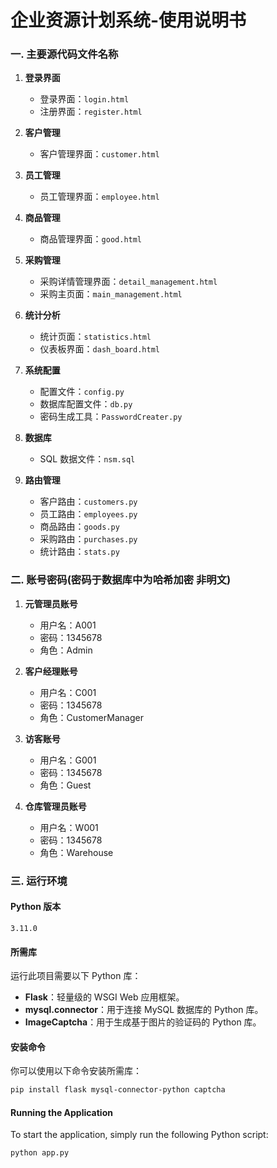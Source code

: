 # 企业资源计划系统-使用说明书

### 一. 主要源代码文件名称

1. **登录界面**
   - 登录界面：`login.html`
   - 注册界面：`register.html`

2. **客户管理**
   - 客户管理界面：`customer.html`

3. **员工管理**
   - 员工管理界面：`employee.html`

4. **商品管理**
   - 商品管理界面：`good.html`

5. **采购管理**
   - 采购详情管理界面：`detail_management.html`
   - 采购主页面：`main_management.html`

6. **统计分析**
   - 统计页面：`statistics.html`
   - 仪表板界面：`dash_board.html`

7. **系统配置**
   - 配置文件：`config.py`
   - 数据库配置文件：`db.py`
   - 密码生成工具：`PasswordCreater.py`

8. **数据库**
   - SQL 数据文件：`nsm.sql`

9. **路由管理**
   - 客户路由：`customers.py`
   - 员工路由：`employees.py`
   - 商品路由：`goods.py`
   - 采购路由：`purchases.py`
   - 统计路由：`stats.py`

### 二. 账号密码(密码于数据库中为哈希加密 非明文)

1. **元管理员账号**
   - 用户名：A001
   - 密码：1345678
   - 角色：Admin

2. **客户经理账号**
   - 用户名：C001
   - 密码：1345678
   - 角色：CustomerManager

3. **访客账号**
   - 用户名：G001
   - 密码：1345678
   - 角色：Guest

4. **仓库管理员账号**
   - 用户名：W001
   - 密码：1345678
   - 角色：Warehouse

### 三. 运行环境

#### Python 版本

```
3.11.0
```

#### 所需库

运行此项目需要以下 Python 库：

- **Flask**：轻量级的 WSGI Web 应用框架。
- **mysql.connector**：用于连接 MySQL 数据库的 Python 库。
- **ImageCaptcha**：用于生成基于图片的验证码的 Python 库。

#### 安装命令

你可以使用以下命令安装所需库：

```bash
pip install flask mysql-connector-python captcha
```

#### Running the Application

To start the application, simply run the following Python script:

```bash
python app.py
```

